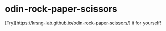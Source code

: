 # odin-rock-paper-scissors
[Try][https://krsng-lab.github.io/odin-rock-paper-scissors/] it for yourself! 
